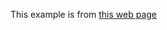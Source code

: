 This example is from [this web page](http://spark.apache.org/docs/0.9.0/java-programming-guide.html)  
